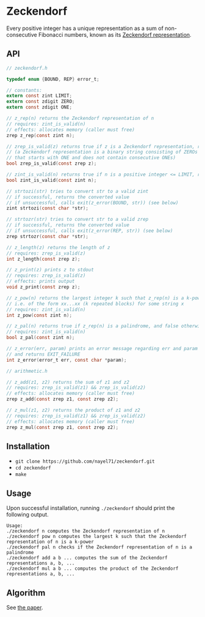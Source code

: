 # Zeckendorf

Every positive integer has a unique representation as a sum of non-consecutive Fibonacci numbers, known as its [Zeckendorf representation](https://oeis.org/wiki/Zeckendorf_representation).

## API

```C
// zeckendorf.h

typedef enum {BOUND, REP} error_t;

// constants:
extern const zint LIMIT;
extern const zdigit ZERO;
extern const zdigit ONE;

// z_rep(n) returns the Zeckendorf representation of n
// requires: zint_is_valid(n) 
// effects: allocates memory (caller must free)
zrep z_rep(const zint n);

// zrep_is_valid(z) returns true if z is a Zeckendorf representation, returns false otherwise
// (a Zeckendorf representation is a binary string consisting of ZEROs and ONEs,
// that starts with ONE and does not contain consecutive ONEs)
bool zrep_is_valid(const zrep z);

// zint_is_valid(n) returns true if n is a positive integer <= LIMIT, returns false otherwise
bool zint_is_valid(const zint n);

// strtozi(str) tries to convert str to a valid zint
// if successful, returns the converted value
// if unsuccessful, calls exit(z_error(BOUND, str)) (see below)
zint strtozi(const char *str);

// strtozr(str) tries to convert str to a valid zrep
// if successful, returns the converted value
// if unsuccessful, calls exit(z_error(REP, str)) (see below)
zrep strtozr(const char *str);

// z_length(z) returns the length of z
// requires: zrep_is_valid(z)
int z_length(const zrep z);

// z_print(z) prints z to stdout
// requires: zrep_is_valid(z)
// effects: prints output
void z_print(const zrep z);

// z_pow(n) returns the largest integer k such that z_rep(n) is a k-power
// i.e. of the form xx...xx (k repeated blocks) for some string x
// requires: zint_is_valid(n) 
int z_pow(const zint n);

// z_pal(n) returns true if z_rep(n) is a palindrome, and false otherwise
// requires: zint_is_valid(n) 
bool z_pal(const zint n);

// z_error(err, param) prints an error message regarding err and param to stderr
// and returns EXIT_FAILURE
int z_error(error_t err, const char *param);

// arithmetic.h

// z_add(z1, z2) returns the sum of z1 and z2
// requires: zrep_is_valid(z1) && zrep_is_valid(z2)
// effects: allocates memory (caller must free)
zrep z_add(const zrep z1, const zrep z2);

// z_mul(z1, z2) returns the product of z1 and z2
// requires: zrep_is_valid(z1) && zrep_is_valid(z2)
// effects: allocates memory (caller must free)
zrep z_mul(const zrep z1, const zrep z2);
```

## Installation

- `git clone https://github.com/nayel71/zeckendorf.git`
- `cd zeckendorf`
- `make`

## Usage

Upon successful installation, running `./zeckendorf` should print the following output.

```
Usage:
./zeckendorf n computes the Zeckendorf representation of n
./zeckendorf pow n computes the largest k such that the Zeckendorf representation of n is a k-power
./zeckendorf pal n checks if the Zeckendorf representation of n is a palindrome
./zeckendorf add a b ... computes the sum of the Zeckendorf representations a, b, ...
./zeckendorf mul a b ... computes the product of the Zeckendorf representations a, b, ...
```

## Algorithm

See [the paper](AhlbachUsatineFrougnyPippenger.pdf).
